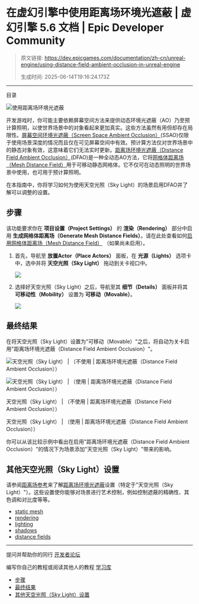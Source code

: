 # 在虚幻引擎中使用距离场环境光遮蔽 | 虚幻引擎 5.6 文档 | Epic Developer Community

> 原文链接: https://dev.epicgames.com/documentation/zh-cn/unreal-engine/using-distance-field-ambient-occlusion-in-unreal-engine
> 
> 生成时间: 2025-06-14T19:16:24.173Z

---

目录

![使用距离场环境光遮蔽](https://dev.epicgames.com/community/api/documentation/image/dc5d382c-44ce-4667-9144-35e71aa2fbde?resizing_type=fill&width=1920&height=335)

开发游戏时，你可能主要依赖屏幕空间方法来提供动态环境光遮蔽（AO）乃至预计算照明，以使世界场景中的对象看起来更加真实。这些方法虽然有用但却存在局限性。[屏幕空间环境光遮蔽（Screen Space Ambient Occlusion）](/documentation/zh-cn/unreal-engine/post-process-effects-in-unreal-engine)(SSAO)仅限于使用场景深度的情况而且仅在可见屏幕空间中有效。预计算方法仅对世界场景中的静态对象有效，这意味着它们无法实时更新。[距离场环境光遮蔽（Distance Field Ambient Occlusion）](/documentation/zh-cn/unreal-engine/distance-field-ambient-occlusion-in-unreal-engine)(DFAO)是一种全动态AO方法，它将[网格体距离场（Mesh Distance Field）](/documentation/zh-cn/unreal-engine/mesh-distance-fields-in-unreal-engine)用于可移动静态网格体。它不仅可在动态照明的世界场景中使用，也可用于预计算照明。

在本指南中，你将学习如何为使用天空光照（Sky Light）的场景启用DFAO并了解可以调整的设置。

## 步骤

该功能要求你在 **项目设置（Project Settings）** 的 **渲染（Rendering）** 部分中启用 **生成网格体距离场（Generate Mesh Distance Fields）**。请在此处查看如何[启用网格体距离场（Mesh Distance Field）](/documentation/zh-cn/unreal-engine/mesh-distance-fields-in-unreal-engine#%E5%90%AF%E7%94%A8%E8%B7%9D%E7%A6%BB%E5%9C%BA) （如果尚未启用）。

1.  首先，导航至 **放置Actor（Place Actors）** 面板，在 **光源（Lights）** 选项卡中，选中并将 **天空光照（Sky Light）** 拖动到关卡视口中。
    
    ![](https://d1iv7db44yhgxn.cloudfront.net/documentation/images/4d9dc760-1551-4402-a5aa-496f5db11901/addskylight.png)
2.  选择好天空光照（Sky Light）之后，导航至其 **细节（Details）** 面板并将其 **可移动性（Mobility）** 设置为 **可移动（Movable）**。
    
    ![](https://d1iv7db44yhgxn.cloudfront.net/documentation/images/239fbee6-cd39-4db8-9a8f-953e8ada5dd6/transformmobility.png)

## 最终结果

在将天空光照（Sky Light）设置为"可移动（Movable）"之后，将自动为关卡启用"距离场环境光遮蔽（Distance Field Ambient Occlusion）"。

![天空光照（Sky Light） | （不使用 | 距离场环境光遮蔽（Distance Field Ambient Occlusion））](https://d1iv7db44yhgxn.cloudfront.net/documentation/images/f2acf179-524d-4dcd-81ed-79f9f7b7a191/nodfaoscene.png)

![天空光照（Sky Light） | （使用 | 距离场环境光遮蔽（Distance Field Ambient Occlusion））](https://d1iv7db44yhgxn.cloudfront.net/documentation/images/84a33d5e-743b-471e-8ed6-eb05bb29a7aa/dfaoenabledscene.png)

天空光照（Sky Light） | （不使用 | 距离场环境光遮蔽（Distance Field Ambient Occlusion））

天空光照（Sky Light） | （使用 | 距离场环境光遮蔽（Distance Field Ambient Occlusion））

你可以从该比较示例中看出在启用"距离场环境光遮蔽（Distance Field Ambient Occlusion）"的情况下为场景添加"天空光照（Sky Light）"带来的影响。

## 其他天空光照（Sky Light）设置

请参阅[距离场参考](/documentation/zh-cn/unreal-engine/mesh-distance-fields-properties-in-unreal-engine#%E5%A4%A9%E7%A9%BA%E5%85%89%E7%85%A7)来了解[距离场环境光遮蔽](/documentation/zh-cn/unreal-engine/distance-field-ambient-occlusion-in-unreal-engine)设置（特定于"天空光照（Sky Light）"）。这些设置使你能够对场景进行艺术控制，例如控制遮蔽的精确性、其色调和对比度等等。

-   [static mesh](https://dev.epicgames.com/community/search?query=static%20mesh)
-   [rendering](https://dev.epicgames.com/community/search?query=rendering)
-   [lighting](https://dev.epicgames.com/community/search?query=lighting)
-   [shadows](https://dev.epicgames.com/community/search?query=shadows)
-   [distance fields](https://dev.epicgames.com/community/search?query=distance%20fields)

* * *

提问并帮助你的同行 [开发者论坛](https://forums.unrealengine.com/categories?tag=unreal-engine)

编写你自己的教程或阅读其他人的教程 [学习库](https://dev.epicgames.com/community/unreal-engine/learning)

-   [步骤](/documentation/zh-cn/unreal-engine/using-distance-field-ambient-occlusion-in-unreal-engine#%E6%AD%A5%E9%AA%A4)
-   [最终结果](/documentation/zh-cn/unreal-engine/using-distance-field-ambient-occlusion-in-unreal-engine#%E6%9C%80%E7%BB%88%E7%BB%93%E6%9E%9C)
-   [其他天空光照（Sky Light）设置](/documentation/zh-cn/unreal-engine/using-distance-field-ambient-occlusion-in-unreal-engine#%E5%85%B6%E4%BB%96%E5%A4%A9%E7%A9%BA%E5%85%89%E7%85%A7%EF%BC%88skylight%EF%BC%89%E8%AE%BE%E7%BD%AE)